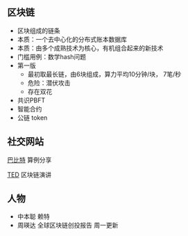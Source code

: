 ## 区块链 ##
- 区块组成的链条
- 本质：一个去中心化的分布式账本数据库
- 本质：由多个成熟技术为核心，有机组合起来的新技术
- 门槛用例：数学hash问题
- 第一版
	- 最初取最长链，由6块组成，算力平均10分钟/块， 7笔/秒
	- 危险：潜伏攻击
	- 存在双花
- 共识PBFT
- 智能合约
- 公链 token

## 社交网站 ##

[巴比特](http://www.8btc.com/) 算例分享

[TED](https://www.ted.com/) 区块链演讲

## 人物 ##
- 中本聪 赖特
- 周瑛达 全球区块链创投报告 周一更新

